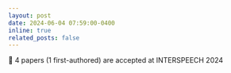 ```yaml
---
layout: post
date: 2024-06-04 07:59:00-0400
inline: true
related_posts: false
---
```


:scroll: 4 papers (1 first-authored) are accepted at INTERSPEECH 2024
